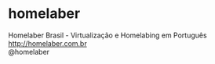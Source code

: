 # homelaber
Homelaber Brasil - Virtualização e Homelabing em Português <br>
http://homelaber.com.br <br>
@homelaber <br>

